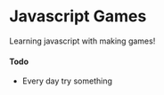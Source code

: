 Javascript Games
================

Learning javascript with making games!

#### Todo
 - Every day try something